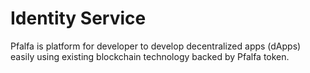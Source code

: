 # Identity Service

Pfalfa is platform for developer to develop decentralized apps (dApps) easily using existing blockchain technology backed by Pfalfa token.




